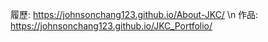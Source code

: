 履歷: https://johnsonchang123.github.io/About-JKC/ 
\n
作品: https://johnsonchang123.github.io/JKC_Portfolio/
